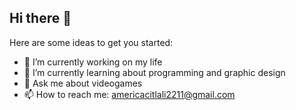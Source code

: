 ## Hi there 👋



Here are some ideas to get you started:

- 🔭 I’m currently working on my life
- 🌱 I’m currently learning about programming and graphic design
- 💬 Ask me about videogames
- 📫 How to reach me: americacitlali2211@gmail.com


